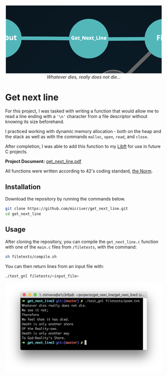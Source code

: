 <p align="center">
  <div align="center">
   <img src="assets/gnl_graph_2.png" width="500px"</img><br>
    <em><i>Whatever dies, really does not die...</i></em>
  </div>
</p>

# Get next line

For this project, I was tasked with writing a function that would allow me to read a line ending with a ```'\n'``` character from a file descriptor without knowing its size beforehand. 

I practiced working with dynamic memory allocation - both on the heap and the stack as well as with the commands ```malloc```, ```open```, ```read```, and ```close```.

After completion, I was able to add this function to my [Libft](https://github.com/micriver/Libft.git) for use in future C projects.

**Project Document:**
[get_next_line.pdf](https://github.com/micriver/get_next_line/blob/master/docs/get_next_line.en.pdf)

All functions were written according to 42's coding standard,
[the Norm](https://github.com/micriver/docs/norme.en%20.pdf).


## Installation

Download the repository by running the commands below.

```bash
git clone https://github.com/micriver/get_next_line.git
cd get_next_line
```

## Usage

After cloning the repository, you can compile the ```get_next_line.c``` function with one of the ```main.c``` files from ```/filetests```, with the command:

```bash
sh filetests/compile.sh
```
You can then return lines from an input file with:

```bash
./test_gnl filetests/<input_file>
```

![Poem.txt output](https://github.com/micriver/get_next_line/blob/master/assets/test_gnl_run_command.png)
